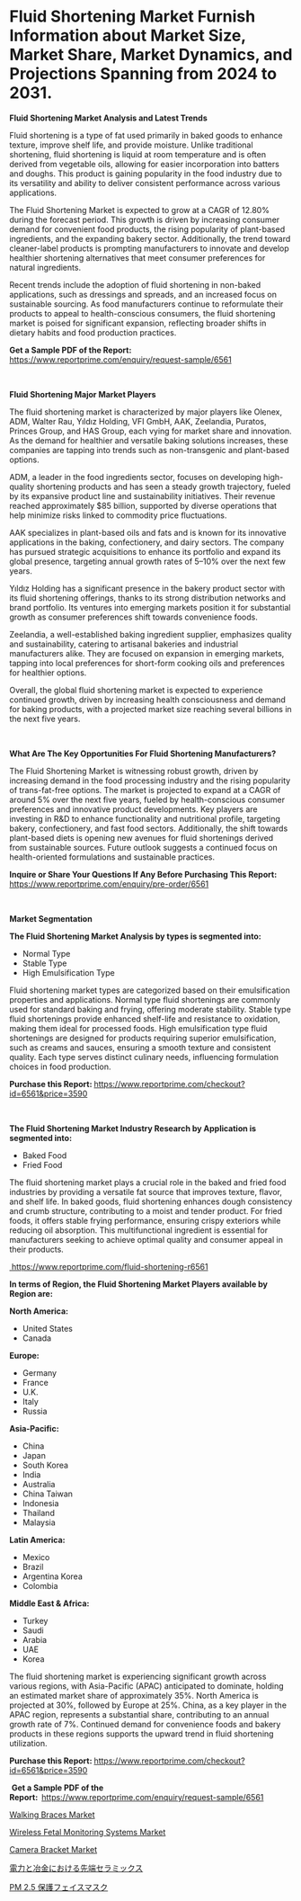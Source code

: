 <p><h1>Fluid Shortening Market Furnish Information about Market Size, Market Share, Market Dynamics, and Projections Spanning from 2024 to 2031.</h1></p><p><strong>Fluid Shortening Market Analysis and Latest Trends</strong></p>
<p><p>Fluid shortening is a type of fat used primarily in baked goods to enhance texture, improve shelf life, and provide moisture. Unlike traditional shortening, fluid shortening is liquid at room temperature and is often derived from vegetable oils, allowing for easier incorporation into batters and doughs. This product is gaining popularity in the food industry due to its versatility and ability to deliver consistent performance across various applications.</p><p>The Fluid Shortening Market is expected to grow at a CAGR of 12.80% during the forecast period. This growth is driven by increasing consumer demand for convenient food products, the rising popularity of plant-based ingredients, and the expanding bakery sector. Additionally, the trend toward cleaner-label products is prompting manufacturers to innovate and develop healthier shortening alternatives that meet consumer preferences for natural ingredients.</p><p>Recent trends include the adoption of fluid shortening in non-baked applications, such as dressings and spreads, and an increased focus on sustainable sourcing. As food manufacturers continue to reformulate their products to appeal to health-conscious consumers, the fluid shortening market is poised for significant expansion, reflecting broader shifts in dietary habits and food production practices.</p></p>
<p><strong>Get a Sample PDF of the Report:&nbsp;</strong> <a href="https://www.reportprime.com/enquiry/request-sample/6561">https://www.reportprime.com/enquiry/request-sample/6561</a></p>
<p>&nbsp;</p>
<p><strong>Fluid Shortening Major Market Players</strong></p>
<p><p>The fluid shortening market is characterized by major players like Olenex, ADM, Walter Rau, Yıldız Holding, VFI GmbH, AAK, Zeelandia, Puratos, Princes Group, and HAS Group, each vying for market share and innovation. As the demand for healthier and versatile baking solutions increases, these companies are tapping into trends such as non-transgenic and plant-based options.</p><p>ADM, a leader in the food ingredients sector, focuses on developing high-quality shortening products and has seen a steady growth trajectory, fueled by its expansive product line and sustainability initiatives. Their revenue reached approximately $85 billion, supported by diverse operations that help minimize risks linked to commodity price fluctuations.</p><p>AAK specializes in plant-based oils and fats and is known for its innovative applications in the baking, confectionery, and dairy sectors. The company has pursued strategic acquisitions to enhance its portfolio and expand its global presence, targeting annual growth rates of 5–10% over the next few years.</p><p>Yıldız Holding has a significant presence in the bakery product sector with its fluid shortening offerings, thanks to its strong distribution networks and brand portfolio. Its ventures into emerging markets position it for substantial growth as consumer preferences shift towards convenience foods.</p><p>Zeelandia, a well-established baking ingredient supplier, emphasizes quality and sustainability, catering to artisanal bakeries and industrial manufacturers alike. They are focused on expansion in emerging markets, tapping into local preferences for short-form cooking oils and preferences for healthier options.</p><p>Overall, the global fluid shortening market is expected to experience continued growth, driven by increasing health consciousness and demand for baking products, with a projected market size reaching several billions in the next five years.</p></p>
<p>&nbsp;</p>
<p><strong>What Are The Key Opportunities For Fluid Shortening Manufacturers?</strong></p>
<p><p>The Fluid Shortening Market is witnessing robust growth, driven by increasing demand in the food processing industry and the rising popularity of trans-fat-free options. The market is projected to expand at a CAGR of around 5% over the next five years, fueled by health-conscious consumer preferences and innovative product developments. Key players are investing in R&D to enhance functionality and nutritional profile, targeting bakery, confectionery, and fast food sectors. Additionally, the shift towards plant-based diets is opening new avenues for fluid shortenings derived from sustainable sources. Future outlook suggests a continued focus on health-oriented formulations and sustainable practices.</p></p>
<p><strong>Inquire or Share Your Questions If Any Before Purchasing This Report:</strong> <a href="https://www.reportprime.com/enquiry/pre-order/6561">https://www.reportprime.com/enquiry/pre-order/6561</a></p>
<p>&nbsp;</p>
<p><strong>Market Segmentation</strong></p>
<p><strong>The Fluid Shortening Market Analysis by types is segmented into:</strong></p>
<p><ul><li>Normal Type</li><li>Stable Type</li><li>High Emulsification Type</li></ul></p>
<p><p>Fluid shortening market types are categorized based on their emulsification properties and applications. Normal type fluid shortenings are commonly used for standard baking and frying, offering moderate stability. Stable type fluid shortenings provide enhanced shelf-life and resistance to oxidation, making them ideal for processed foods. High emulsification type fluid shortenings are designed for products requiring superior emulsification, such as creams and sauces, ensuring a smooth texture and consistent quality. Each type serves distinct culinary needs, influencing formulation choices in food production.</p></p>
<p><strong>Purchase this Report:&nbsp;</strong><a href="https://www.reportprime.com/checkout?id=6561&price=3590">https://www.reportprime.com/checkout?id=6561&price=3590</a></p>
<p>&nbsp;</p>
<p><strong>The Fluid Shortening Market Industry Research by Application is segmented into:</strong></p>
<p><ul><li>Baked Food</li><li>Fried Food</li></ul></p>
<p><p>The fluid shortening market plays a crucial role in the baked and fried food industries by providing a versatile fat source that improves texture, flavor, and shelf life. In baked goods, fluid shortening enhances dough consistency and crumb structure, contributing to a moist and tender product. For fried foods, it offers stable frying performance, ensuring crispy exteriors while reducing oil absorption. This multifunctional ingredient is essential for manufacturers seeking to achieve optimal quality and consumer appeal in their products.</p></p>
<p><a href="https://www.reportprime.com/fluid-shortening-r6561">&nbsp;https://www.reportprime.com/fluid-shortening-r6561</a></p>
<p><strong>In terms of Region, the Fluid Shortening Market Players available by Region are:</strong></p>
<p>
    <p> <strong> North America: </strong>
        <ul>
            <li>United States</li>
            <li>Canada</li>
        </ul>
        </p> 
    <p> <strong> Europe: </strong>
        <ul>
            <li>Germany</li>
            <li>France</li>
            <li>U.K.</li>
            <li>Italy</li>
            <li>Russia</li>
        </ul>
        </p> 
    <p> <strong> Asia-Pacific: </strong>
        <ul>
            <li>China</li>
            <li>Japan</li>
            <li>South Korea</li>
            <li>India</li>
            <li>Australia</li>
            <li>China Taiwan</li>
            <li>Indonesia</li>
            <li>Thailand</li>
            <li>Malaysia</li>
        </ul>
        </p> 
    <p> <strong> Latin America: </strong>
        <ul>
            <li>Mexico</li>
            <li>Brazil</li>
            <li>Argentina Korea</li>
            <li>Colombia</li>
        </ul>
        </p> 
    <p> <strong> Middle East & Africa: </strong>
        <ul>
            <li>Turkey</li>
            <li>Saudi</li>
            <li>Arabia</li>
            <li>UAE</li>
            <li>Korea</li>
        </ul>
    </p>
    </p>
<p><p>The fluid shortening market is experiencing significant growth across various regions, with Asia-Pacific (APAC) anticipated to dominate, holding an estimated market share of approximately 35%. North America is projected at 30%, followed by Europe at 25%. China, as a key player in the APAC region, represents a substantial share, contributing to an annual growth rate of 7%. Continued demand for convenience foods and bakery products in these regions supports the upward trend in fluid shortening utilization.</p></p>
<p><strong>Purchase this Report: </strong><a href="https://www.reportprime.com/checkout?id=6561&price=3590">https://www.reportprime.com/checkout?id=6561&price=3590</a></p>
<p>&nbsp;<strong>Get a Sample PDF of the Report:&nbsp;&nbsp;</strong><a href="https://www.reportprime.com/enquiry/request-sample/6561">https://www.reportprime.com/enquiry/request-sample/6561</a></p>
<p><strong></strong></p>
<p><p><a href="https://medium.com/@cpierre31945/this-report-aims-to-deliver-an-in-depth-analysis-of-the-global-walking-braces-market-offering-both-b9296f2d387a">Walking Braces Market</a></p><p><a href="https://medium.com/@cpierre31945/the-market-for-wireless-fetal-monitoring-systems-market-is-examined-in-this-report-along-with-f66c1050fdf7">Wireless Fetal Monitoring Systems Market</a></p><p><a href="https://www.linkedin.com/pulse/camera-bracket-market-industry-landscape-growth-trajectories-ma5af?trackingId=NLMTWM6KTkmEyBxcPDPguA%3D%3D">Camera Bracket Market</a></p><p><a href="https://medium.com/@burtruozzos0f/advanced-ceramics-in-power-and-metallurgy-market-%E3%81%AF-%E3%82%B3%E3%82%B9%E3%83%88%E7%AE%A1%E7%90%86%E3%81%A8%E5%8A%B9%E7%8E%87%E5%90%91%E4%B8%8A%E3%82%92%E5%84%AA%E5%85%88%E3%81%97%E3%81%BE%E3%81%99-55cd8d046b00">電力と冶金における先端セラミックス</a></p><p><a href="https://medium.com/@burtruozzos0f/pm2-5%E9%98%B2%E8%AD%B7%E7%94%A8%E3%83%95%E3%82%A7%E3%82%A4%E3%82%B9%E3%83%9E%E3%82%B9%E3%82%AF%E5%B8%82%E5%A0%B4%E3%81%AE%E8%A6%8F%E6%A8%A1-%E6%88%90%E9%95%B7%E5%8B%95%E5%90%91-%E6%A5%AD%E7%95%8C%E5%88%86%E6%9E%90-%E7%A8%AE%E9%A1%9E%E5%88%A5-%E7%94%A8%E9%80%94%E5%88%A5-%E3%81%8A%E3%82%88%E3%81%B32024%E5%B9%B4%E3%81%8B%E3%82%892031%E5%B9%B4%E3%81%BE%E3%81%A7%E3%81%AE%E4%BA%88%E6%B8%AC-9738a4b633c1">PM 2.5 保護フェイスマスク</a></p></p>